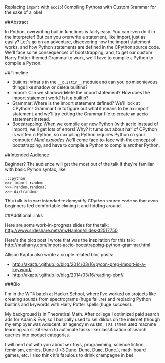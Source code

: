 Replacing `import` with `accio`! Compiling Pythons with Custom Grammar for the sake of a joke!

##Abstract

In Python, overwriting builtin functions is fairly easy. You can even do it in the interpreter! But can you overwrite a statement, like import, just as easily? Let's go on an adventure, discovering how the import statement works, and how Python statements are defined in the CPython source code. We'll face some consequences of bootstrapping, and, to get our custom Harry Potter-themed Grammar to work, we'll have to compile a Python to compile a Python.

##Timeline

* Builtins: What's in the `__builtin__` module and can you do mischievous things like shadow or delete builtins?
* Import: Can we shadow/delete the import statement? How does the import statement work? Is it a builtin?
* Grammar: Where is the import statement defined? We'll look at CPython's Grammar file to figure out what it means to be an import statement, and we'll try editing the Grammar file to create an accio statement instead.
* Bootstrapping: When we compile our new Python (with accio instead of import), we'll get lots of errors! Why? It turns out about half of CPython is written in Python, so compiling Python requires Python on your computer! *Mind explodes* We'll come face-to-face with the concept of bootstrapping, and have to compile a Python to compile another Python.

##Intended Audience

Beginner? The audience will get the most out of the talk if they're familiar with basic Python syntax, like 

    :::python
    >>> import random
    >>> random.random()
    >>> dir(random)

This talk is in part intended to demystify CPython source code so that even beginners feel comfortable cloning it and fiddling around.

##Additional Links

Here are some work-in-progress slides for the talk: http://www.slideshare.net/AmyHanlon/slides-32517750

Here's the blog post I wrote that was the inspiration for this talk: http://mathamy.com/import-accio-bootstrapping-python-grammar.html

Allison Kaptur also wrote a couple related blog posts:
* http://akaptur.github.io/blog/2014/03/16/pycon-prep-import-is-a-keyword/
* http://akaptur.github.io/blog/2014/03/16/reading-ebnf/

###Bio

I'm in the W'14 batch at Hacker School, where I've worked on projects like creating sounds from spectrograms (huge failure) and replacing Python builtins and keywords with Harry Potter spells (huge success).

My background is in Theoretical Math. After college I optimized paid search ads for Adam & Eve, so I basically used to sell dildos on the internet (though my employer was Adlucent, an agency in Austin, TX). I then used machine learning via scikit-learn to automate tasks like classification of search queries into product categories.

I will nerd out with you about sex toys, programming, science fiction, feminism, comics, Dune (I <3 Dune. Dune, Dune, Dune.), math, board games, etc. I also think it's fabulous to drink champagne in bed.